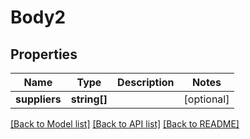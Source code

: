 # Body2

## Properties
Name | Type | Description | Notes
------------ | ------------- | ------------- | -------------
**suppliers** | **string[]** |  | [optional] 

[[Back to Model list]](../README.md#documentation-for-models) [[Back to API list]](../README.md#documentation-for-api-endpoints) [[Back to README]](../README.md)


